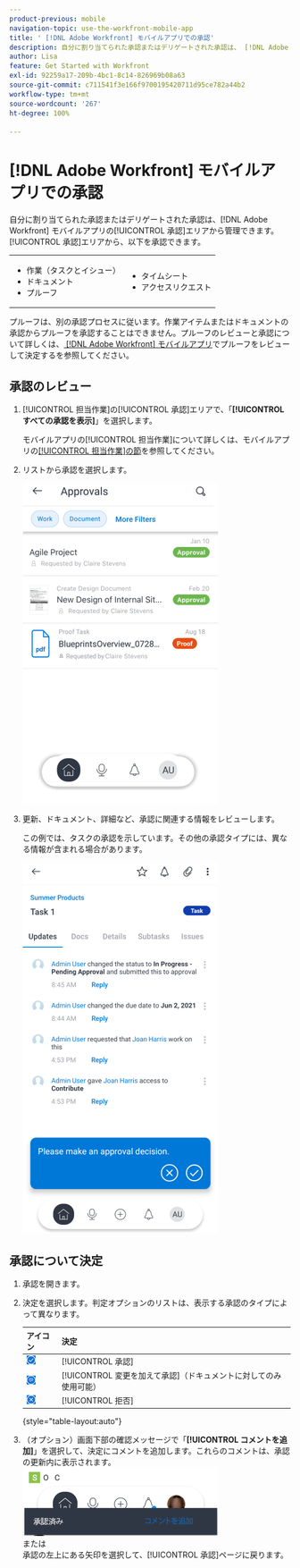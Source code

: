 ```yaml
---
product-previous: mobile
navigation-topic: use-the-workfront-mobile-app
title: ' [!DNL Adobe Workfront] モバイルアプリでの承認'
description: 自分に割り当てられた承認またはデリゲートされた承認は、 [!DNL Adobe Workfront] モバイルアプリの[!UICONTROL 承認]エリアから管理できます。
author: Lisa
feature: Get Started with Workfront
exl-id: 92259a17-209b-4bc1-8c14-826969b08a63
source-git-commit: c711541f3e166f9700195420711d95ce782a44b2
workflow-type: tm+mt
source-wordcount: '267'
ht-degree: 100%

---
```


# [!DNL Adobe Workfront] モバイルアプリでの承認

自分に割り当てられた承認またはデリゲートされた承認は、[!DNL Adobe Workfront] モバイルアプリの[!UICONTROL 承認]エリアから管理できます。[!UICONTROL 承認]エリアから、以下を承認できます。

<table style="table-layout:auto"> 
 <col> 
 <col> 
 <tbody> 
  <tr> 
   <td> 
    <ul> 
     <li>作業（タスクとイシュー）</li> 
     <li>ドキュメント</li> 
     <li>プルーフ </li> 
    </ul> </td> 
   <td> 
    <ul> 
     <li>タイムシート</li> 
     <li>アクセスリクエスト</li> 
    </ul> </td> 
  </tr> 
 </tbody> 
</table>

プルーフは、別の承認プロセスに従います。作業アイテムまたはドキュメントの承認からプルーフを承認することはできません。プルーフのレビューと承認について詳しくは、[ [!DNL Adobe Workfront] モバイルアプリ](../../../workfront-basics/mobile-apps/using-the-workfront-mobile-app/work-with-proofs-in-mobile-app.md)でプルーフをレビューして決定するを参照してください。

## 承認のレビュー

1. [!UICONTROL 担当作業]の[!UICONTROL 承認]エリアで、「**[!UICONTROL すべての承認を表示]**」を選択します。

   モバイルアプリの[!UICONTROL 担当作業]について詳しくは、モバイルアプリの[[!UICONTROL 担当作業]の節](../../../workfront-basics/mobile-apps/using-the-workfront-mobile-app/my-work-section-mobile.md)を参照してください。

1. リストから承認を選択します。

   ![モバイルアプリの承認リスト](assets/mobile-approvals-adobe-350x574.png)

1. 更新、ドキュメント、詳細など、承認に関連する情報をレビューします。

   この例では、タスクの承認を示しています。その他の承認タイプには、異なる情報が含まれる場合があります。

   ![サンプルタスクの承認](assets/mobile-taskapproval-350x664.png)

## 承認について決定

1. 承認を開きます。
1. 決定を選択します。判定オプションのリストは、表示する承認のタイプによって異なります。

   | アイコン | 決定 |
   |---|---|
   | ![タスクからプルーフを承認](assets/mobile-approveprooffromtask.png) | [!UICONTROL 承認] |
   | ![タスクからの変更を含むプルーフを承認](assets/mobile-approveproofwithcommentsfromtask.png) | [!UICONTROL 変更を加えて承認]（ドキュメントに対してのみ使用可能） |
   | ![タスクからプルーフを却下](assets/mobile-rejectprooffromtask.png) | [!UICONTROL 拒否] |

   {style="table-layout:auto"}

1. （オプション）画面下部の確認メッセージで「**[!UICONTROL コメントを追加]**」を選択して、決定にコメントを追加します。これらのコメントは、承認の更新内に表示されます。\
   ![コメントを追加](assets/mobile-addcommenttoapproval-350x123.png)\
   または\
   承認の左上にある矢印を選択して、[!UICONTROL 承認]ページに戻ります。

